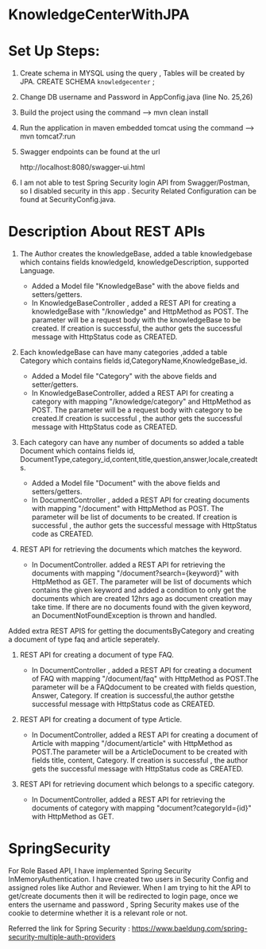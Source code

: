 # KnowledgeCenterWithJPA
 

# Set Up Steps:

 1) Create schema in MYSQL using the query , Tables will be created by JPA.
	   CREATE SCHEMA `knowledgecenter` ;


 2) Change DB username and Password in AppConfig.java (line No. 25,26)

 3) Build the project using the command  -->  mvn clean install

 4) Run the application in maven embedded tomcat  using the command --> mvn tomcat7:run

 5) Swagger endpoints can be found at the url

	   http://localhost:8080/swagger-ui.html

 6) I am not able to test Spring Security login API from Swagger/Postman, so I disabled security in this app . Security Related           Configuration can be found at SecurityConfig.java.

# Description About REST APIs
1. The Author creates the knowledgeBase, added a table  knowledgebase which contains fields knowledgeId, knowledgeDescription, supported Language.

   * Added a Model file "KnowledgeBase" with the above fields and setters/getters.
   * In KnowledgeBaseController , added a REST API for creating a knowledgeBase with "/knowledge" and HttpMethod as POST. The parameter will be a request body with the knowledgeBase to be created. If creation is successful, the author gets the successful message with HttpStatus code as CREATED.

2. Each knowledgeBase can have many categories ,added a table Category which contains fields id,CategoryName,KnowledgeBase_id.

    * Added a Model file "Category" with the above fields and setter/getters.
    * In KnowledgeBaseController, added a REST API for creating a category with mapping "/knowledge/category" and HttpMethod as POST. The parameter will be a request body with category to be created.If creation is successful , the author gets the successful message with HttpStatus code as CREATED.

3. Each category can have any number of documents so added a table Document which contains fields id, DocumentType,category_id,content,title,question,answer,locale,createdts.
 
    * Added a Model file "Document" with the above fields and setters/getters.
    * In DocumentController , added a REST API for creating documents with mapping "/document" with HttpMethod as POST. The parameter will be list of documents to be created. If creation is successful , the author gets the successful message with HttpStatus code as CREATED.


4. REST API for retrieving the documents which matches the keyword.
  
    * In DocumentController. added a REST API for retrieving the documents with mapping "/document?search={keyword}" with HttpMethod as GET. The parameter will be list of documents which contains the given keyword and added a condition to only get the documents which are created 12hrs ago as document creation may take time. If there are no documents found with the given keyword, an DocumentNotFoundException is thrown and handled.


Added extra REST APIS for getting the documentsByCategory and creating a document of type faq and article seperately.

1.  REST API for creating a document of type FAQ.

     * In DocumentController , added a REST API for creating a document of FAQ with mapping "/document/faq" with HttpMethod as POST.The parameter will be a FAQdocument  to be created with fields question, Answer, Category. If creation is successful,the author getsthe successful message with HttpStatus code as CREATED.

2.  REST API for creating a document of type Article.

    * In DocumentController, added a REST API for creating a document of Article with mapping "/document/article" with HttpMethod as POST.The parameter will be a ArticleDocument  to be created with fields title, content, Category. If creation is successful , the author gets the successful message with HttpStatus code as CREATED.

3.  REST API for retrieving  document which belongs to a specific category.
  
    * In DocumentController, added a REST API for retrieving the documents of category with mapping "document?categoryId={id}" with HttpMethod as GET.

# SpringSecurity

   For Role Based API, I have implemented Spring Security InMemoryAuthentication. I have created two users in Security Config and assigned roles like Author and Reviewer. When I am trying to hit the API to get/create documents then it will be redirected to login page, once we enters the username and password , Spring Security makes use of the cookie to determine whether it is a relevant role or not. 
   
 Referred the link for Spring Security : https://www.baeldung.com/spring-security-multiple-auth-providers

